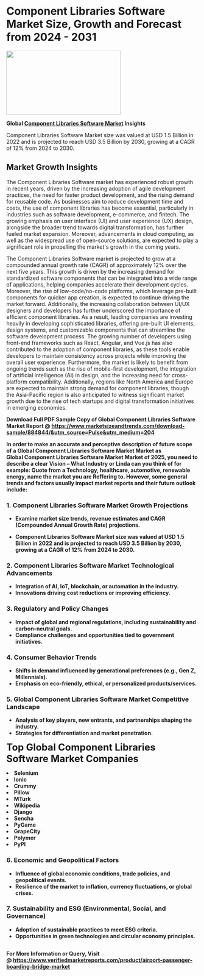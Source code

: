 <H1>Component Libraries Software Market Size, Growth and Forecast from 2024 - 2031</H1><img class="aligncenter size-medium wp-image-584254" src="https://thirdeyenews.in/wp-content/uploads/2024/09/Global-Market-Research-300x168.jpeg" alt="" width="300" height="168" /><p><strong>Global&nbsp;<a href="https://www.marketsizeandtrends.com/download-sample/884844/&amp;utm_source=Pulse&amp;utm_medium=204">Component Libraries Software Market</a> Insights</strong></p><p>Component Libraries Software Market size was valued at USD 1.5 Billion in 2022 and is projected to reach USD 3.5 Billion by 2030, growing at a CAGR of 12% from 2024 to 2030.</p><p><h2>Market Growth Insights</h2> <p>The Component Libraries Software market has experienced robust growth in recent years, driven by the increasing adoption of agile development practices, the need for faster product development, and the rising demand for reusable code. As businesses aim to reduce development time and costs, the use of component libraries has become essential, particularly in industries such as software development, e-commerce, and fintech. The growing emphasis on user interface (UI) and user experience (UX) design, alongside the broader trend towards digital transformation, has further fueled market expansion. Moreover, advancements in cloud computing, as well as the widespread use of open-source solutions, are expected to play a significant role in propelling the market's growth in the coming years.</p> <p><strong></strong></p> <p>The Component Libraries Software market is projected to grow at a compounded annual growth rate (CAGR) of approximately 12% over the next five years. This growth is driven by the increasing demand for standardized software components that can be integrated into a wide range of applications, helping companies accelerate their development cycles. Moreover, the rise of low-code/no-code platforms, which leverage pre-built components for quicker app creation, is expected to continue driving the market forward. Additionally, the increasing collaboration between UI/UX designers and developers has further underscored the importance of efficient component libraries. As a result, leading companies are investing heavily in developing sophisticated libraries, offering pre-built UI elements, design systems, and customizable components that can streamline the software development process. The growing number of developers using front-end frameworks such as React, Angular, and Vue.js has also contributed to the adoption of component libraries, as these tools enable developers to maintain consistency across projects while improving the overall user experience. Furthermore, the market is likely to benefit from ongoing trends such as the rise of mobile-first development, the integration of artificial intelligence (AI) in design, and the increasing need for cross-platform compatibility. Additionally, regions like North America and Europe are expected to maintain strong demand for component libraries, though the Asia-Pacific region is also anticipated to witness significant market growth due to the rise of tech startups and digital transformation initiatives in emerging economies. <p><strong></p><p><span class=""><strong>Download Full PDF Sample Copy of Global Component Libraries Software Market Report</strong> @ <a href="https://www.marketsizeandtrends.com/download-sample/884844/&amp;utm_source=Pulse&amp;utm_medium=204" target="_blank">https://www.marketsizeandtrends.com/download-sample/884844/&amp;utm_source=Pulse&amp;utm_medium=204</a></span></p><p>In order to make an accurate and perceptive description of future scope of a Global&nbsp;Component Libraries Software Market Market as Global&nbsp;Component Libraries Software Market Market of 2025, you need to describe a clear Vision &ndash; What Industry or Linda can you think of for example: Quote from a Technology, healthcare, automotive, renewable energy, name the market you are Reffering to. However, some general trends and factors usually impact market reports and their future outlook include:</p><h3>1.&nbsp;<strong>Component Libraries Software Market Growth Projections</strong></h3><ul><li>Examine market size trends, revenue estimates and CAGR (Compounded Annual Growth Rate) projections.</li><li><p>Component Libraries Software Market size was valued at USD 1.5 Billion in 2022 and is projected to reach USD 3.5 Billion by 2030, growing at a CAGR of 12% from 2024 to 2030.</p></li></ul><h3>2.&nbsp;<strong>Component Libraries Software Market Technological Advancements</strong></h3><ul><li>Integration of AI, IoT, blockchain, or automation in the industry.</li><li>Innovations driving cost reductions or improving efficiency.</li></ul><h3>3.&nbsp;<strong>Regulatory and Policy Changes</strong></h3><ul><li>Impact of global and regional regulations, including sustainability and carbon-neutral goals.</li><li>Compliance challenges and opportunities tied to government initiatives.</li></ul><h3>4.&nbsp;<strong>Consumer Behavior Trends</strong></h3><ul><li>Shifts in demand influenced by generational preferences (e.g., Gen Z, Millennials).</li><li>Emphasis on eco-friendly, ethical, or personalized products/services.</li></ul><h3>5.&nbsp;<strong>Global Component Libraries Software Market Competitive Landscape</strong></h3><ul><li>Analysis of key players, new entrants, and partnerships shaping the industry.</li><li>Strategies for differentiation and market penetration.</li></ul><p data-pm-slice="1 1 []"><span style="color: inherit; font-family: inherit; font-size: 25px;">Top Global Component Libraries Software Market Companies</span></p><div class="" data-test-id=""><p><li>Selenium</li><li> Ionic</li><li> Crummy</li><li> Pillow</li><li> MTurk</li><li> Wikipedia</li><li> Django</li><li> Sencha</li><li> PyGame</li><li> GrapeCity</li><li> Polymer</li><li> PyPI</li></p></div><h3>6.&nbsp;<strong>Economic and Geopolitical Factors</strong></h3><ul><li>Influence of global economic conditions, trade policies, and geopolitical events.</li><li>Resilience of the market to inflation, currency fluctuations, or global crises.</li></ul><h3>7.&nbsp;<strong>Sustainability and ESG (Environmental, Social, and Governance)</strong></h3><ul><li>Adoption of sustainable practices to meet ESG criteria.</li><li>Opportunities in green technologies and circular economy principles.</li></ul><h2><strong style="font-size: 14px;">For More Information or Query, Visit @&nbsp;</strong><a style="background-color: #ffffff; font-size: 14px;" href="https://www.marketsizeandtrends.com/report/component-libraries-software-market/" target="_blank">https://www.verifiedmarketreports.com/product/airport-passenger-boarding-bridge-market</a></h2>
